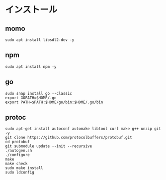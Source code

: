 # インストール

## momo

```
sudo apt install libsdl2-dev -y
```

## npm

```
sudo apt install npm -y
```

## go

```
sudo snap install go --classic
export GOPATH=$HOME/.go
export PATH=$PATH:$HOME/go/bin:$HOME/.go/bin
```

## protoc

```
sudo apt-get install autoconf automake libtool curl make g++ unzip git -y
git clone https://github.com/protocolbuffers/protobuf.git
cd protobuf
git submodule update --init --recursive
./autogen.sh
./configure
make
make check
sudo make install
sudo ldconfig
```

